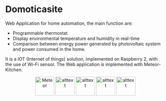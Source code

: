 
# Domoticasite
Web Application for home automation, the main function are:

- Programmable thermostat
- Display environmental temperature and humidity in real-time
- Comparison between energy power generated by photovoltaic system and power consumed in the home.

It is a IOT (Internet of things) solution, implemented on Raspberry 2, with the use of Wi-Fi sensor.
The Web application is implemented with Meteor-Kitchen.


<p align="center">
  <a href='https://www.meteor.com'><img src='https://user-images.githubusercontent.com/841294/26841702-0902bbee-4af3-11e7-9805-0618da66a246.png' height='60' alt='Meteor'></a>
   <a><img src='https://shop.highsoft.com/skin/frontend/highsoft/bootstrap/images/logo.svg' alt='alttext' height='60'></a>
   <a><img src='https://yt3.ggpht.com/-Ru_3Y3MG2EE/AAAAAAAAAAI/AAAAAAAAAAA/sBdLAAaTKwA/s900-c-k-no-mo-rj-c0xffffff/photo.jpg' alt='alttext' height='60'></a>
   <a><img src='https://encrypted-tbn3.gstatic.com/images?q=tbn:ANd9GcQ6OTvEpuXGtoQ7rS_MuwV8DurmIKFlEdWVsQBo8J-CMd-NLos-' alt='alttext' height='60'></a>
   <a><img src='https://encrypted-tbn3.gstatic.com/images?q=tbn:ANd9GcRvG55OJYJ0rQktTd5AtYW-yerEjB6dmeWLOibbsASKXRNbDNcJpUu0w-Hr' alt='alttext' height='60'></a>
</p>
